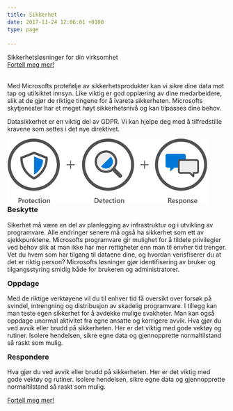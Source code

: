 ```yaml
---
title: Sikkerhet
date: 2017-11-24 12:06:01 +0100
type: page

---
```

<div class="row splash w-sikkerhet" style="margin-bottom:2rem">
    <div class="col-12 splash-wrapper">
        <div class="splash-slogan">Sikkerhetsløsninger for din virksomhet
        </div>
<a class="btn btn-primary" href="#" role="button">Fortell meg mer!</a>    
    </div>
</div>

<div class="row">
    <div class="col-12">
        <p class="lead">Med Microsofts protefølje av sikkerhetsprodukter kan vi sikre dine data mot tap og utilsiktet innsyn. Like viktig er god opplæring av dine medarbeidere, slik at de gjør de riktige tingene for å ivareta sikkerheten. Microsofts skytjenester har et meget høyt sikkerhetsnivå og kan tilpasses dine behov.</p>
        <p class="lead">Datasikkerhet er en viktig del av GDPR. Vi kan hjelpe deg med å tilfredstille kravene som settes i det nye direktivet.</p>        
    </div>
</div>

<div class="row background-blue ad-info">
    <div class="col-sm-12 col-lg-6">
        <img class="img-fluid" src="../img/security1.png"></img>          
    </div>
    <div class="col-sm-12 col-lg-6">
        <h3 style="margin-top:0">Beskytte</h3>
    <p class="lead">Sikerhet må være en del av planlegging av infrastruktur og i utvikling av programvare. Alle endringer senere må også ha sikkerhet som ett av sjekkpunktene. Microsofts programvare gir  mulighet for å tildele privilegier ved behov slik at man ikke har mer rettigheter enn man til envher tid trenger. Vet du hvem som har tilgang til dataene dine, og hvordan verisfiserer du at det er riktig person? Microsofts løsninger gjør identifisering av bruker og tilgangsstyring smidig både for brukeren og administratorer.</p>     
    </div>
    <div class="col-sm-12">
    <h3 style="margin-top:0">Oppdage</h3>
    <p class="lead">Med de riktige verktøyene vil du til enhver tid få oversikt over forsøk på svindel, intrengning og distribusjon av skadelig programvare. I tillegg kan man teste egen sikkerhet for å avdekke mulige svakheter. Man kan også oppdage unormal aktivitet fra egne ansatte og korrigere avvik. Hva gjør du ved avvik eller brudd på sikkerheten. Her er det viktig med gode vektøy og rutiner. Isolere hendelsen, sikre egne data og gjennopprette normaltilstand så raskt som mulig.</p>
    <h3 style="margin-top:0">Respondere</h3>
    <p class="lead">Hva gjør du ved avvik eller brudd på sikkerheten. Her er det viktig med gode vektøy og rutiner. Isolere hendelsen, sikre egne data og gjennopprette normaltilstand så raskt som mulig.</p>
<a class="btn btn-primary" href="#" role="button">Fortell meg mer!</a>           
    </div>    
</div>